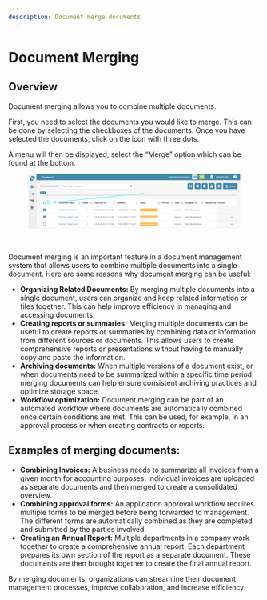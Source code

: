```yaml
---
description: Document merge documents
---
```


# Document Merging

## Overview

Document merging allows you to combine multiple documents.

First, you need to select the documents you would like to merge. This can be done by selecting the checkboxes of the documents. Once you have selected the documents, click on the icon with three dots.

A menu will then be displayed, select the “Merge” option which can be found at the bottom.

<figure><img src="../../.gitbook/assets/document-merging (1).png" alt=""><figcaption></figcaption></figure>

<figure><img src="https://lh7-us.googleusercontent.com/TV2KGh2Q38KsO5Zi-O-GKp5v42Lam4WSj8I8Ia6KjVj2c4X6vce2nFt7yJYicRWmDwKOHZDxrAsfEYtMpN-9UD2mpJ9Sfs4ueb1AYAOjKngY25JKaeEBPzUwcbrylwQ4jj_v-jkGZYLey9p9i0LfL-I" alt=""><figcaption></figcaption></figure>

Document merging is an important feature in a document management system that allows users to combine multiple documents into a single document. Here are some reasons why document merging can be useful:

* **Organizing Related Documents:** By merging multiple documents into a single document, users can organize and keep related information or files together. This can help improve efficiency in managing and accessing documents.
* **Creating reports or summaries:** Merging multiple documents can be useful to create reports or summaries by combining data or information from different sources or documents. This allows users to create comprehensive reports or presentations without having to manually copy and paste the information.
* **Archiving documents:** When multiple versions of a document exist, or when documents need to be summarized within a specific time period, merging documents can help ensure consistent archiving practices and optimize storage space.
* **Workflow optimization:** Document merging can be part of an automated workflow where documents are automatically combined once certain conditions are met. This can be used, for example, in an approval process or when creating contracts or reports.

## Examples of merging documents:

* **Combining Invoices:** A business needs to summarize all invoices from a given month for accounting purposes. Individual invoices are uploaded as separate documents and then merged to create a consolidated overview.
* **Combining approval forms:** An application approval workflow requires multiple forms to be merged before being forwarded to management. The different forms are automatically combined as they are completed and submitted by the parties involved.
* **Creating an Annual Report:** Multiple departments in a company work together to create a comprehensive annual report. Each department prepares its own section of the report as a separate document. These documents are then brought together to create the final annual report.

By merging documents, organizations can streamline their document management processes, improve collaboration, and increase efficiency.

